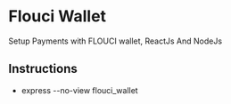 # Flouci Wallet
Setup Payments with FLOUCI wallet, ReactJs And NodeJs

## Instructions

- express --no-view flouci_wallet
  
